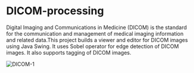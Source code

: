 # DICOM-processing

Digital Imaging and Communications in Medicine (DICOM) is the standard for the communication and management of medical imaging information and related data.This project builds a viewer and editor for DICOM images using Java Swing. It uses Sobel operator for edge detection of DICOM images. It also supports tagging of DICOM images.

![DICOM-1](https://github.com/zhang-weijie/DICOM-processing/assets/60659396/38b37a17-9ed3-4590-a16b-356768aedaf1)

